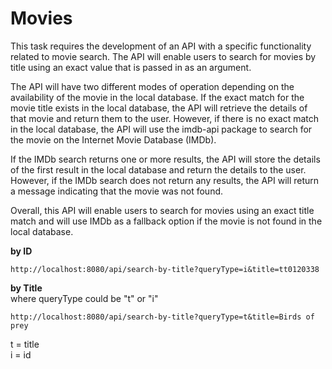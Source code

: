 
# Movies

This task requires the development of an API with a specific functionality related to movie search. The API will enable users to search for movies by title using an exact value that is passed in as an argument.

The API will have two different modes of operation depending on the availability of the movie in the local database. If the exact match for the movie title exists in the local database, the API will retrieve the details of that movie and return them to the user. However, if there is no exact match in the local database, the API will use the imdb-api package to search for the movie on the Internet Movie Database (IMDb).

If the IMDb search returns one or more results, the API will store the details of the first result in the local database and return the details to the user. However, if the IMDb search does not return any results, the API will return a message indicating that the movie was not found.

Overall, this API will enable users to search for movies using an exact title match and will use IMDb as a fallback option if the movie is not found in the local database.

**by ID**

```
http://localhost:8080/api/search-by-title?queryType=i&title=tt0120338
```

**by Title**\
where queryType could be "t" or "i"

```
http://localhost:8080/api/search-by-title?queryType=t&title=Birds of prey
```

t = title\
i = id
